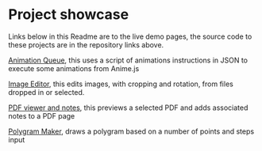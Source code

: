 # Project showcase <br>
Links below in this Readme are to the live demo pages, the source code to these projects are in the repository links above. <br>

[Animation Queue](https://jykng-van.github.io/animation_queue/), this uses a script of animations instructions in JSON to execute some animations from Anime.js <br>

[Image Editor](https://jykng-van.github.io/image_editor/), this edits images, with cropping and rotation, from files dropped in or selected. <br>

[PDF viewer and notes](https://jykng-van.github.io/pdf_notes/), this previews a selected PDF and adds associated notes to a PDF page <br>

[Polygram Maker](https://jykng-van.github.io/polygram_maker/), draws a polygram based on a number of points and steps input <br>

